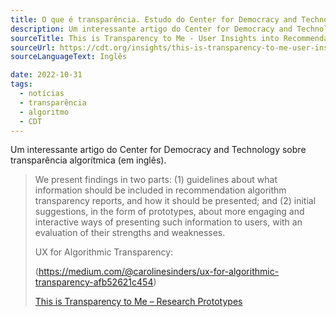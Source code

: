 ```yaml
---
title: O que é transparência. Estudo do Center for Democracy and Technology
description: Um interessante artigo do Center for Democracy and Technology sobre transparência algorítmica.
sourceTitle: This is Transparency to Me - User Insights into Recommendation Algorithm Reporting
sourceUrl: https://cdt.org/insights/this-is-transparency-to-me-user-insights-into-recommendation-algorithm-reporting/
sourceLanguageText: Inglês

date: 2022-10-31
tags:
  - notícias
  - transparência
  - algoritmo
  - CDT
---
```

Um interessante artigo do Center for Democracy and Technology sobre transparência algorítmica (em inglês).

> We present findings in two parts: (1) guidelines about what information should be included in recommendation algorithm transparency reports, and how it should be presented; and (2) initial suggestions, in the form of prototypes, about more engaging and interactive ways of presenting such information to users, with an evaluation of their strengths and weaknesses.
>
> UX for Algorithmic Transparency:
>
> (https://medium.com/@carolinesinders/ux-for-algorithmic-transparency-afb52621c454)
>
> [This is Transparency to Me – Research Prototypes](https://cdt.org/insights/this-is-transparency-to-me-research-prototypes/)
